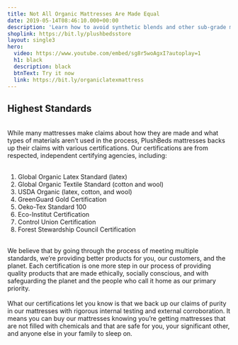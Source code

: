 ```yaml
---
title: Not All Organic Mattresses Are Made Equal
date: 2019-05-14T08:46:10.000+00:00
description: 'Learn how to avoid synthetic blends and other sub-grade materials'
shoplink: https://bit.ly/plushbedsstore
layout: single3
hero:
  video: https://www.youtube.com/embed/sg8r5woAgxI?autoplay=1
  h1: black
  description: black
  btnText: Try it now
  link: https://bit.ly/organiclatexmattress
---
```

<h2>Highest Standards</h2>
<br>
While many mattresses make claims about how they are made and what types of materials aren’t used in the process, PlushBeds mattresses backs up their claims with various certifications. Our certifications are from respected, independent certifying agencies, including:
<br>
<br>
<ol>
<li>Global Organic Latex Standard (latex)</li>
<li>Global Organic Textile Standard (cotton and wool)</li>
<li>USDA Organic (latex, cotton, and wool)</li>
<li>GreenGuard Gold Certification</li>
<li>Oeko-Tex Standard 100</li>
<li>Eco-Institut Certification</li>
<li>Control Union Certification</li>
<li>Forest Stewardship Council Certification</li>
</ol>
<br>
We believe that by going through the process of meeting multiple standards, we’re providing better products for you, our customers, and the planet. Each certification is one more step in our process of providing quality products that are made ethically, socially conscious, and with safeguarding the planet and the people who call it home as our primary priority.
<br>
<br>
What our certifications let you know is that we back up our claims of purity in our mattresses with rigorous internal testing and external corroboration. It means you can buy our mattresses knowing you’re getting mattresses that are not filled with chemicals and that are safe for you, your significant other, and anyone else in your family to sleep on.
